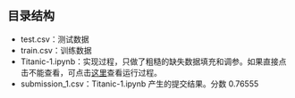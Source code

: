 ## 目录结构
- test.csv：测试数据
- train.csv：训练数据
- Titanic-1.ipynb：实现过程，只做了粗糙的缺失数据填充和调参。如果直接点击不能查看，可点击[这里](https://ywtail.github.io/kaggle/1_Titanic/Titanic-1.html)查看运行过程。
- submission_1.csv：Titanic-1.ipynb 产生的提交结果。分数 0.76555
